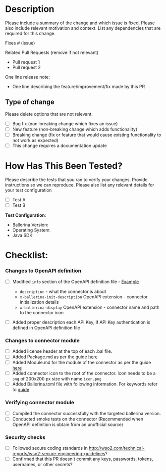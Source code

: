 # Description

Please include a summary of the change and which issue is fixed. Please also include relevant motivation and context. List any dependencies that are required for this change.

Fixes # (issue)

Related Pull Requests (remove if not relevant)
- Pull request 1
- Pull request 2

One line release note: 
- One line describing the feature/improvement/fix made by this PR 

## Type of change

Please delete options that are not relevant.

- [ ] Bug fix (non-breaking change which fixes an issue)
- [ ] New feature (non-breaking change which adds functionality)
- [ ] Breaking change (fix or feature that would cause existing functionality to not work as expected)
- [ ] This change requires a documentation update

# How Has This Been Tested?

Please describe the tests that you ran to verify your changes. Provide instructions so we can reproduce. Please also list any relevant details for your test configuration

- [ ] Test A
- [ ] Test B

**Test Configuration**:
* Ballerina Version:
* Operating System:
* Java SDK: 

# Checklist:

### Changes to OpenAPI definition

- [ ] Modified `info` section of the OpenAPI definition file - [Example](https://github.com/ballerina-platform/ballerina-extended-library/discussions/74)

    - `description` - what the connector is about 
    - `x-ballerina-init-description` OpenAPI extension - connector initialization details 
    - `x-ballerina-display` OpenAPI extension - connector name and path to the connector icon 

- [ ] Added proper description each API Key, if API Key authentication is defined in OpenAPI definition file 

### Changes to connector module

- [ ] Added license header at the top of each .bal file. 
- [ ] Added Package.md as per the guide [here](https://github.com/ballerina-platform/ballerina-extended-library/discussions/77)
- [ ] Added Module.md for the module of the  connector as per the guide [here](https://github.com/ballerina-platform/ballerina-extended-library/discussions/78)
- [ ] Added connector icon to the root of the connector. Icon needs to be a `png` of 200x200 px size with name `icon.png`
- [ ] Added Ballerina.toml file with following information. For keywords refer to [guide](https://github.com/ballerina-platform/ballerina-extended-library/discussions/72)

### Verifying connector module

- [ ] Compiled the connector successfully with the targeted ballerina version. 
- [ ] Conducted smoke tests on the connector (Recommended when OpenAPI definition is obtain from an unofficial source)

### Security checks
 - [ ] Followed secure coding standards in http://wso2.com/technical-reports/wso2-secure-engineering-guidelines? 
 - [ ] Confirmed that this PR doesn't commit any keys, passwords, tokens, usernames, or other secrets? 